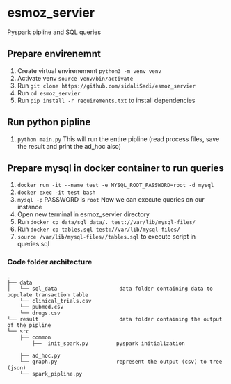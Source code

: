 # esmoz_servier 
Pyspark pipline and SQL queries

## Prepare envirenemnt
1. Create virtual envirenement `python3 -m venv venv`
2. Activate venv `source venv/bin/activate`
3. Run `git clone https://github.com/sidaliSadi/esmoz_servier`
4. Run `cd esmoz_servier`
5. Run `pip install -r requirements.txt` to install dependencies

## Run python pipline 
1. `python main.py` This will run the entire pipline (read process files, save the result and print the ad_hoc also)

## Prepare mysql in docker container to run queries
1. `docker run -it --name test -e MYSQL_ROOT_PASSWORD=root -d mysql`
2. `docker exec -it test bash`
3. `mysql -p` PASSWORD is `root` Now we can execute queries on our instance
4. Open new terminal in esmoz_servier directory
5. Run `docker cp data/sql_data/. test://var/lib/mysql-files/`
6. Run `docker cp tables.sql test://var/lib/mysql-files/`
7. `source /var/lib/mysql-files//tables.sql` to execute script in queries.sql

### Code folder architecture
```
.
├── data
│   └── sql_data                    data folder containing data to populate transaction table
    └── clinical_trials.csv         
    └── pubmed.csv
    └── drugs.csv   
└── result                          data folder containing the output of the pipline 
└── src
    ├── common
        ├──  init_spark.py         pyspark initialization

    ├── ad_hoc.py                  
    └── graph.py                   represent the output (csv) to tree (json)
    └── spark_pipline.py           
```